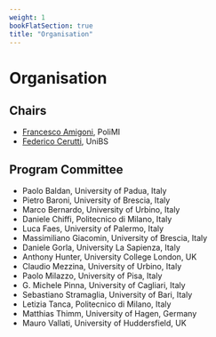 ```yaml
---
weight: 1
bookFlatSection: true
title: "Organisation"
---
```


# Organisation

## Chairs 
* [Francesco Amigoni](https://amigoni.faculty.polimi.it), PoliMI
* [Federico Cerutti](https://federico-cerutti.unibs.it/), UniBS

## Program Committee
* Paolo Baldan, University of Padua, Italy
* Pietro Baroni, University of Brescia, Italy
* Marco Bernardo, University of Urbino, Italy
* Daniele Chiffi, Politecnico di Milano, Italy
* Luca Faes, University of Palermo, Italy
* Massimiliano Giacomin, University of Brescia, Italy
* Daniele Gorla, University La Sapienza, Italy
* Anthony Hunter, University College London, UK
* Claudio Mezzina, University of Urbino, Italy
* Paolo Milazzo, University of Pisa, Italy
* G. Michele Pinna, University of Cagliari, Italy
* Sebastiano Stramaglia, University of Bari, Italy
* Letizia Tanca, Politecnico di Milano, Italy
* Matthias Thimm, University of Hagen, Germany
* Mauro Vallati, University of Huddersfield, UK
